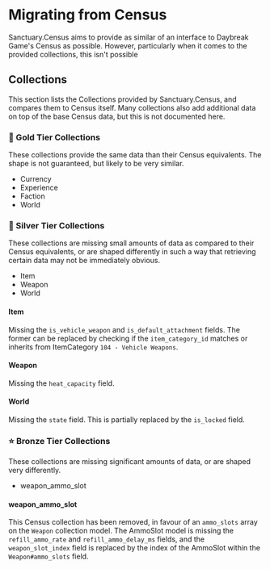 # Migrating from Census

Sanctuary.Census aims to provide as similar of an interface to Daybreak Game's Census as possible. However, particularly
when it comes to the provided collections, this isn't possible

## Collections

This section lists the Collections provided by Sanctuary.Census, and compares them to Census itself.
Many collections also add additional data on top of the base Census data, but this is not documented here.

### 🌠 Gold Tier Collections

These collections provide the same data than their Census equivalents. The shape is not guaranteed, but likely to
be very similar.

- Currency
- Experience
- Faction
- World

### 🌟 Silver Tier Collections

These collections are missing small amounts of data as compared to their Census equivalents, or are shaped differently
in such a way that retrieving certain data may not be immediately obvious.

- Item
- Weapon
- World

#### Item

Missing the `is_vehicle_weapon` and `is_default_attachment` fields. The former can be replaced by checking
if the `item_category_id` matches or inherits from ItemCategory `104 - Vehicle Weapons`.

#### Weapon

Missing the `heat_capacity` field.

#### World

Missing the `state` field. This is partially replaced by the `is_locked` field.

### ⭐ Bronze Tier Collections

These collections are missing significant amounts of data, or are shaped very differently.

- weapon_ammo_slot

#### weapon_ammo_slot

This Census collection has been removed, in favour of an `ammo_slots` array on the `Weapon` collection model.
The AmmoSlot model is missing the `refill_ammo_rate` and `refill_ammo_delay_ms` fields, and the
`weapon_slot_index` field is replaced by the index of the AmmoSlot within the `Weapon#ammo_slots` field.
